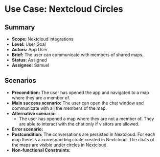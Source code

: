 # Use Case: Nextcloud Circles

## Summary

- **Scope:** Nextcloud integrations
- **Level:** User Goal
- **Actors:** App User
- **Brief:** The user can communicate with members of shared maps.
- **Status:** Assigned
- **Assignee:** Samuel

## Scenarios

- **Precondition:**
  The user has opened the app and navigated to a map where they are a member of.
- **Main success scenario:**
  The user can open the chat window and communicate with all the members of the map.
- **Alternative scenario:**
  - The user has opened a map where they are not a member of.
    They are able to interact with the chat only if visitors are allowed.
- **Error scenario:**
- **Postcondition:**
  The conversations are persisted in Nextcloud.
  For each map there is a corresponding circle created in Nextcloud.
  The chats of the maps are visible under circles in Nextcloud.
- **Non-functional Constraints:**

